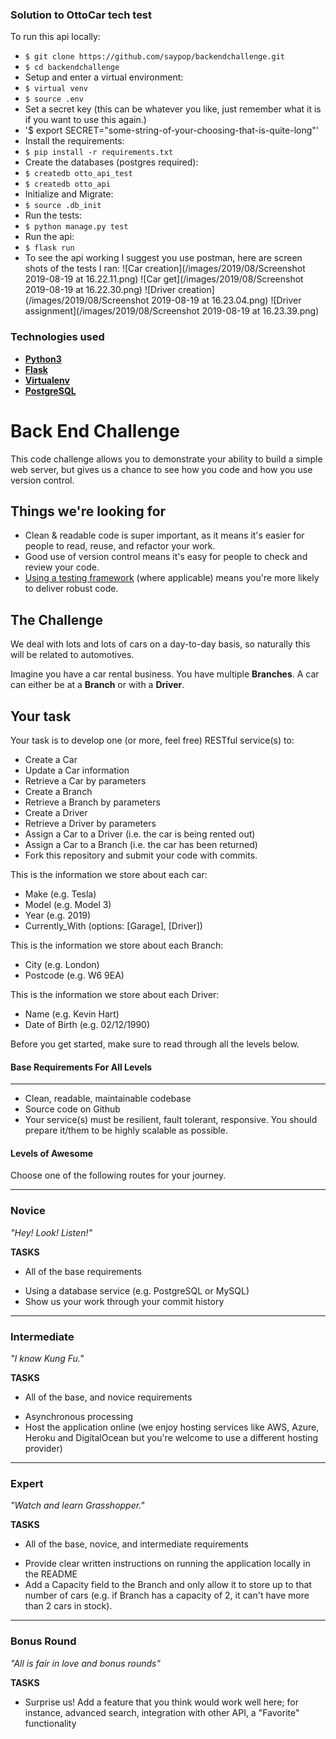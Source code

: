 ### Solution to OttoCar tech test

To run this api locally:
- `$ git clone https://github.com/saypop/backendchallenge.git`
- `$ cd backendchallenge`
- Setup and enter a virtual environment:
- `$ virtual venv`
- `$ source .env`
- Set a secret key (this can be whatever you like, just remember what it is if you want to use this again.)
- '$ export SECRET="some-string-of-your-choosing-that-is-quite-long"'
- Install the requirements:
- `$ pip install -r requirements.txt`
- Create the databases (postgres required):
- `$ createdb otto_api_test`
- `$ createdb otto_api`
- Initialize and Migrate:
- `$ source .db_init`
- Run the tests:
- `$ python manage.py test`
- Run the api:
- `$ flask run`
- To see the api working I suggest you use postman, here are screen shots of the tests I ran:
![Car creation](/images/2019/08/Screenshot 2019-08-19 at 16.22.11.png)
![Car get](/images/2019/08/Screenshot 2019-08-19 at 16.22.30.png)
![Driver creation](/images/2019/08/Screenshot 2019-08-19 at 16.23.04.png)
![Driver assignment](/images/2019/08/Screenshot 2019-08-19 at 16.23.39.png)

### Technologies used
* **[Python3](https://www.python.org/downloads/)**
* **[Flask](flask.pocoo.org/)**
* **[Virtualenv](https://virtualenv.pypa.io/en/stable/)**
* **[PostgreSQL](https://www.postgresql.org/download/)**


Back End Challenge
====================

This code challenge allows you to demonstrate your ability to build a simple web server, but gives us a chance to see how you code and how you use version control.

## Things we're looking for
- Clean & readable code is super important, as it means it's easier for people to read, reuse, and refactor your work.
- Good use of version control means it's easy for people to check and review your code.
- [Using a testing framework](https://medium.com/javascript-scene/tdd-changed-my-life-5af0ce099f80) (where applicable) means you're more likely to deliver robust code.

## The Challenge

We deal with lots and lots of cars on a day-to-day basis, so naturally this will be related to automotives.

Imagine you have a car rental business. You have multiple **Branches**. A car can either be at a **Branch** or with a **Driver**.

## Your task

Your task is to develop one (or more, feel free) RESTful service(s) to:

- Create a Car
- Update a Car information
- Retrieve a Car by parameters
- Create a Branch
- Retrieve a Branch by parameters
- Create a Driver
- Retrieve a Driver by parameters
- Assign a Car to a Driver (i.e. the car is being rented out)
- Assign a Car to a Branch (i.e. the car has been returned)
- Fork this repository and submit your code with commits.

This is the information we store about each car:
- Make (e.g. Tesla)
- Model (e.g. Model 3)
- Year (e.g. 2019)
- Currently_With (options: \[Garage\], \[Driver\])

This is the information we store about each Branch:
- City (e.g. London)
- Postcode (e.g. W6 9EA)

This is the information we store about each Driver:
- Name (e.g. Kevin Hart)
- Date of Birth (e.g. 02/12/1990)

Before you get started, make sure to read through all the levels below.

#### Base Requirements For All Levels
-------
- Clean, readable, maintainable codebase
- Source code on Github
- Your service(s) must be resilient, fault tolerant, responsive. You should prepare it/them to be highly scalable as possible.

#### Levels of Awesome

Choose one of the following routes for your journey.

-------
### Novice

*"Hey! Look! Listen!"*

**TASKS**
* All of the base requirements
+ Using a database service (e.g. PostgreSQL or MySQL)
+ Show us your work through your commit history

-------
### Intermediate

*"I know Kung Fu."*

**TASKS**
* All of the base, and novice requirements
+ Asynchronous processing
+ Host the application online (we enjoy hosting services like AWS, Azure, Heroku and DigitalOcean but you're welcome to use a different hosting provider)

-------
### Expert

*"Watch and learn Grasshopper."*

**TASKS**
* All of the base, novice, and intermediate requirements
+ Provide clear written instructions on running the application locally in the README
+ Add a Capacity field to the Branch and only allow it to store up to that number of cars (e.g. if Branch has a capacity of 2, it can't have more than 2 cars in stock).

-------
### Bonus Round

*"All is fair in love and bonus rounds"*

**TASKS**
+ Surprise us! Add a feature that you think would work well here; for instance, advanced search, integration with other API, a "Favorite" functionality
